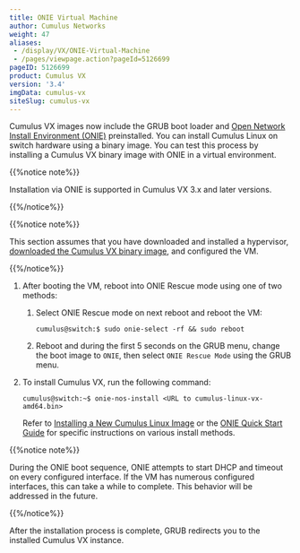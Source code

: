 ```yaml
---
title: ONIE Virtual Machine
author: Cumulus Networks
weight: 47
aliases:
 - /display/VX/ONIE-Virtual-Machine
 - /pages/viewpage.action?pageId=5126699
pageID: 5126699
product: Cumulus VX
version: '3.4'
imgData: cumulus-vx
siteSlug: cumulus-vx
---
```

Cumulus VX images now include the GRUB boot loader and [Open Network
Install Environment (ONIE)](http://onie.org/) preinstalled. You can
install Cumulus Linux on switch hardware using a binary image. You can
test this process by installing a Cumulus VX binary image with ONIE in a
virtual environment.

{{%notice note%}}

Installation via ONIE is supported in Cumulus VX 3.x and later versions.

{{%/notice%}}

{{%notice note%}}

This section assumes that you have downloaded and installed a
hypervisor, [downloaded the Cumulus VX binary
image](https://cumulusnetworks.com/products/cumulus-vx/download/), and
configured the VM.

{{%/notice%}}

1.  After booting the VM, reboot into ONIE Rescue mode using one of two
    methods:

    1.  Select ONIE Rescue mode on next reboot and reboot the VM:

            cumulus@switch:$ sudo onie-select -rf && sudo reboot

    2.  Reboot and during the first 5 seconds on the GRUB menu, change
        the boot image to `ONIE`, then select `ONIE Rescue Mode` using
        the GRUB menu.

2.  To install Cumulus VX, run the following command:

        cumulus@switch:~$ onie-nos-install <URL to cumulus-linux-vx-amd64.bin>

    Refer to [Installing a New Cumulus Linux
    Image](/cumulus-linux/Installation-Management/Installing-a-New-Cumulus-Linux-Image/) or the
    [ONIE Quick Start
    Guide](https://github.com/opencomputeproject/onie/wiki/Quick-Start-Guide)
    for specific instructions on various install methods.

{{%notice note%}}

During the ONIE boot sequence, ONIE attempts to start DHCP and timeout
on every configured interface. If the VM has numerous configured
interfaces, this can take a while to complete. This behavior will be
addressed in the future.

{{%/notice%}}

After the installation process is complete, GRUB redirects you to the
installed Cumulus VX instance.

<article id="html-search-results" class="ht-content" style="display: none;">

</article>

<footer id="ht-footer">

</footer>
